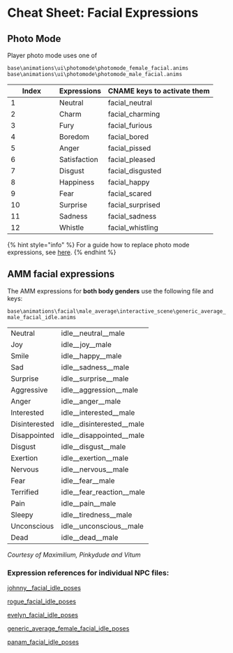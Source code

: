 # Cheat Sheet: Facial Expressions

## Photo Mode

Player photo mode uses one of

```
base\animations\ui\photomode\photomode_female_facial.anims
base\animations\ui\photomode\photomode_male_facial.anims
```

<table><thead><tr><th width="95.33333333333331">Index</th><th>Expressions </th><th>CNAME keys to activate them</th></tr></thead><tbody><tr><td>1</td><td>Neutral</td><td>facial_neutral</td></tr><tr><td>2</td><td>Charm</td><td>facial_charming</td></tr><tr><td>3</td><td>Fury</td><td>facial_furious</td></tr><tr><td>4</td><td>Boredom</td><td>facial_bored</td></tr><tr><td>5</td><td>Anger</td><td>facial_pissed</td></tr><tr><td>6</td><td>Satisfaction</td><td>facial_pleased</td></tr><tr><td>7</td><td>Disgust</td><td>facial_disgusted</td></tr><tr><td>8</td><td>Happiness</td><td>facial_happy</td></tr><tr><td>9</td><td>Fear</td><td>facial_scared</td></tr><tr><td>10</td><td>Surprise</td><td>facial_surprised</td></tr><tr><td>11</td><td>Sadness</td><td>facial_sadness</td></tr><tr><td>12</td><td>Whistle</td><td>facial_whistling</td></tr></tbody></table>



{% hint style="info" %}
For a guide how to replace photo mode expressions, see [here](../../../modding-guides/photo-mode/custom-facial-expressions.md).
{% endhint %}



## AMM facial expressions

The AMM expressions for **both body genders** use the following file and keys:

`base\animations\facial\male_average\interactive_scene\generic_average_male_facial_idle.anims`

|               |                                |
| ------------- | ------------------------------ |
| Neutral       | idle\_\_neutral\_\_male        |
| Joy           | idle\_\_joy\_\_male            |
| Smile         | idle\_\_happy\_\_male          |
| Sad           | idle\_\_sadness\_\_male        |
| Surprise      | idle\_\_surprise\_\_male       |
| Aggressive    | idle\_\_aggression\_\_male     |
| Anger         | idle\_\_anger\_\_male          |
| Interested    | idle\_\_interested\_\_male     |
| Disinterested | idle\_\_disinterested\_\_male  |
| Disappointed  | idle\_\_disappointed\_\_male   |
| Disgust       | idle\_\_disgust\_\_male        |
| Exertion      | idle\_\_exertion\_\_male       |
| Nervous       | idle\_\_nervous\_\_male        |
| Fear          | idle\_\_fear\_\_male           |
| Terrified     | idle\_\_fear\_reaction\_\_male |
| Pain          | idle\_\_pain\_\_male           |
| Sleepy        | idle\_\_tiredness\_\_male      |
| Unconscious   | idle\_\_unconscious\_\_male    |
| Dead          | idle\_\_dead\_\_male           |

_Courtesy of Maximilium, Pinkydude and Vitum_



### Expression references for individual NPC files:&#x20;

[johnny\_\_facial\_idle\_poses](https://i.imgur.com/JW2ZW2r.jpg)

[rogue\_facial\_idle\_poses](https://i.imgur.com/7apn9yx.jpg)

[evelyn\_facial\_idle\_poses](https://i.imgur.com/HPd71Bb.jpg)

[generic\_average\_female\_facial\_idle\_poses](https://i.imgur.com/ZxwSOxy.jpg)

[panam\_facial\_idle\_poses](https://i.imgur.com/DuKRBYe.jpg)
